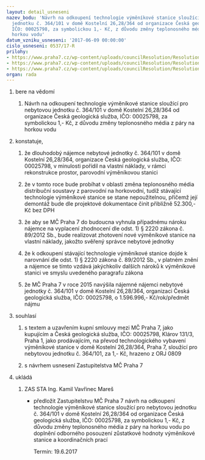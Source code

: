 ```yaml
---
layout: detail_usneseni
nazev_bodu: 'Návrh na odkoupení technologie výměníkové stanice sloužící pro nebytovou
  jednotku č. 364/101 v domě Kostelní 26,28/364 od organizace Česká geologická služba,
  IČO: 00025798, za symbolickou 1,- Kč, z důvodu změny teplonosného média z páry na
  horkou vodu'
datum_vzniku_usneseni: '2017-06-09 00:00:00'
cislo_usneseni: 0537/17-R
prilohy:
- https://www.praha7.cz/wp-content/uploads/councilResolution/Resolutions/29183/export/01_VS364~213129.docx
- https://www.praha7.cz/wp-content/uploads/councilResolution/Resolutions/29183/export/02_VS364~213128.doc
- https://www.praha7.cz/wp-content/uploads/councilResolution/Resolutions/29183/export/export~295905.pdf
organ: rada
---
```

<ol id="urzList" class="urzList_view"><li id="" class="urzClass1"><span name="1">bere na vědomí</span><ol class="urzOlClass"><li style="text-align: left;" id="" class="urzClass2"><span><p>Návrh na odkoupení technologie výměníkové stanice sloužící pro nebytovou jednotku č. 364/101 v domě Kostelní 26,28/364 od organizace Česká geologická služba, IČO: 00025798, za symbolickou 1,- Kč, z důvodu změny teplonosného média z páry na horkou vodu</p></span></li></ol></li><li id="" class="urzClass1"><span name="50">konstatuje,</span><ol id="" class="urzOlClass"><li style="text-align: left;" id="" class="urzClass2"><span><p>že dlouhodobý nájemce nebytové jednotky č. 364/101 v domě Kostelní 26,28/364, organizace Česká geologická služba, IČO: 00025798, v minulosti pořídil na vlastní náklady, v rámci rekonstrukce prostor, parovodní výměníkovou stanici</p></span></li><li style="text-align: left;" id="" class="urzClass2"><span><p>že v tomto roce bude probíhat v oblasti změna teplonosného média distribuční soustavy z parovodní na horkovodní, tudíž stávající technologie výměníkové stanice se stane nepoužitelnou, přičemž její demontáž bude dle projektové dokumentace činit přibližně 52.300,- Kč bez DPH<br></p></span></li><li style="text-align: left;" id="" class="urzClass2"><span><p>že aby se MČ Praha 7 do budoucna vyhnula případnému nároku nájemce na vyplacení zhodnocení dle odst. 1) § 2220 zákona č. 89/2012 Sb., bude realizovat zhotovení nové výměníkové stanice na vlastní náklady, jakožto svěřený správce nebytové jednotky</p></span></li><li style="text-align: left;" id="" class="urzClass2"><span><p>že k odkoupení stávající technologie výměníkové stanice dojde k narovnání dle odst. 1) § 2220 zákona č. 89/2012 Sb., v platném znění a nájemce se tímto vzdává jakýchkoliv dalších nároků k výměníkové stanici ve smyslu uvedeného paragrafu zákona</p></span></li><li style="text-align: left;" id="" class="urzClass2"><span><p>že MČ Praha 7 v roce 2015 navýšila nájemné nájemci nebytové jednotky č. 364/101 v domě Kostelní 26,28/364, organizaci Česká geologická služba, IČO: 00025798, o 1.596.996,- Kč/rok/předmět nájmu</p></span></li></ol></li><li id="" class="urzClass1"><span name="26">souhlasí</span><ol class="urzOlClass"><li style="text-align: left;" id="" class="urzClass2"><span><p>s textem a uzavřením kupní smlouvy mezi MČ Praha 7, jako kupujícím a Česká geologická služba, IČO: 00025798, Klárov 131/3, Praha 1, jako prodávajícím, na převod technologického vybavení výměníkové stanice v domě Kostelní 26,28/364, Praha 7, sloužící pro nebytovou jednotku č. 364/101, za 1,- Kč, hrazeno z ORJ 0809</p></span></li><li style="text-align: left;" id="" class="urzClass2"><span><p>s návrhem usnesení Zastupitelstva MČ Praha 7</p></span></li></ol></li><li class="urzClass1" id="urzUkoly"><span name="1">ukládá</span><ol class="urzOlClass"><li class="urzClass2"><span><p>ZAS STA Ing. Kamil Vavřinec Mareš</p></span><ul class="urzUlClass"><li class="urzClass3"><span><p>předložit Zastupitelstvu MČ Praha 7 návrh na odkoupení technologie výměníkové stanice sloužící pro nebytovou jednotku č. 364/101 v domě Kostelní 26,28/364 od organizace Česká geologická služba, IČO: 00025798, za symbolickou 1,- Kč, z důvodu změny teplonosného média z páry na horkou vodu po doplnění odborného posouzení zůstatkové hodnoty výměníkové stanice a koordinačních prací</p></span><span class="urzUkolTermin">  Termín:&nbsp;19.6.2017</span></li></ul></li></ol></li></ol>